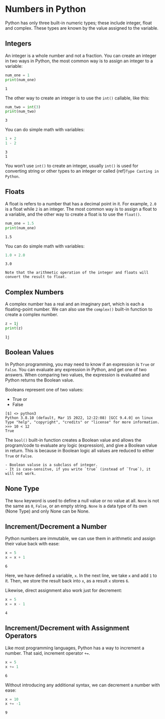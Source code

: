 # Numbers in Python

Python has only three built-in numeric types; these include integer, float and complex. These types are known by the value assigned to the variable.

## Integers

An integer is a whole number and not a fraction. You can create an integer in two ways in Python, the most common way is to assign an integer to a variable:

```py
num_one = 1
print(num_one)
```

```console
1
```

The other way to create an integer is to use the `int()` callable, like this:

```py
num_two = int(3)
print(num_two)
```

```console
3
```

You can do simple math with variables:

```py
1 + 2
1 - 2
```

```console
3
1
```

You won’t use `int()` to create an integer, usually `int()` is used for converting string or other types to an integer or called {ref}`Type Casting in Python`.

## Floats

A float is refers to a number that has a decimal point in it. For example, `2.0` is a float while `2` is an integer. The most common way is to assign a float to a variable, and the other way to create a float is to use the `float()`.

```py
num_one = 1.5 
print(num_one)
```

```console
1.5
```

You can do simple math with variables:

```py
1.0 + 2.0
```

```console
3.0
```

```{Note}
Note that the arithmetic operation of the integer and floats will convert the result to float.
```

## Complex Numbers

A complex number has a real and an imaginary part, which is each a floating-point number. We can also use the `complex()` built-in function to create a complex number.

```py
z = 1j 
print(z)
```

```console
1j
```

## Boolean Values

In Python programming, you may need to know if an expression is `True` or `False`. You can evaluate any expression in Python, and get one of two answers. When comparing two values, the expression is evaluated and Python returns the Boolean value.

Booleans represent one of two values:

- True or
- False

```shell
[$] <> python3
Python 3.8.10 (default, Mar 15 2022, 12:22:08) [GCC 9.4.0] on linux
Type "help", "copyright", "credits" or "license" for more information.
>>> 10 < 12
True
```

The `bool()` built-in function creates a Boolean value and allows the program/code to evaluate any logic (expression), and give a Boolean value in return. This is because in Boolean logic all values are reduced to either `True` or `False`.

```{Note}
- Boolean valuse is a subclass of integer.
- It is case-sensitve, if you write `true` (instead of `True`), it will not work.
```

## None Type

The `None` keyword is used to define a null value or no value at all. `None` is not the same as `0`, `False`, or an empty string. `None` is a data type of its own (None Type) and only None can be None.

## Increment/Decrement a Number

Python numbers are immutable, we can use them in arithmetic and assign their value back with ease:

```py
x = 5
x = x + 1
```

```console
6
```

Here, we have defined a variable, `x`. In the next line, we take `x` and add `1` to it. Then, we store the result back into `x`, as a result `x` stores `6`.

Likewise, direct assignment also work just for decrement:

```py
x = 5
x = x - 1
```

```console
4
```

## Increment/Decrement with Assignment Operators

Like most programming languages, Python has a way to increment a number. That said, increment operator `+=`. 

```py
x = 5
x += 1
```

```console
6
```

Without introducing any additional syntax, we can decrement a number with ease:

```py
x = 10
x += -1
```

```console
9
```

